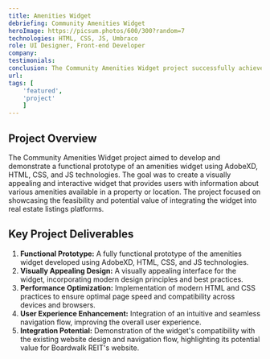 ```yaml
---
title: Amenities Widget
debriefing: Community Amenities Widget
heroImage: https://picsum.photos/600/300?random=7
technologies: HTML, CSS, JS, Umbraco
role: UI Designer, Front-end Developer
company: 
testimonials:
conclusion: The Community Amenities Widget project successfully achieved its objectives of developing a functional prototype of an amenities widget. The project demonstrated the feasibility of integrating the widget into real estate listings platforms, showcasing its potential value in enhancing the user experience and providing valuable information to users. The prototype serves as a foundation for further development and integration into the client's website.
url:
tags: [
	'featured',
	'project'
	]
---
```


## Project Overview
The Community Amenities Widget project aimed to develop and demonstrate a functional prototype of an amenities widget using AdobeXD, HTML, CSS, and JS technologies. The goal was to create a visually appealing and interactive widget that provides users with information about various amenities available in a property or location. The project focused on showcasing the feasibility and potential value of integrating the widget into real estate listings platforms.

## Key Project Deliverables
1. **Functional Prototype:** A fully functional prototype of the amenities widget developed using AdobeXD, HTML, CSS, and JS technologies.
2. **Visually Appealing Design:** A visually appealing interface for the widget, incorporating modern design principles and best practices.
3. **Performance Optimization:** Implementation of modern HTML and CSS practices to ensure optimal page speed and compatibility across devices and browsers.
4. **User Experience Enhancement:** Integration of an intuitive and seamless navigation flow, improving the overall user experience.
5. **Integration Potential:** Demonstration of the widget's compatibility with the existing website design and navigation flow, highlighting its potential value for Boardwalk REIT's website.


